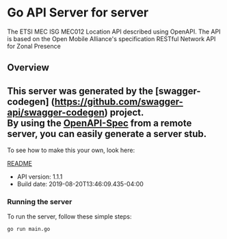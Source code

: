 # Go API Server for server

The ETSI MEC ISG MEC012 Location API described using OpenAPI. The API is based on the Open Mobile Alliance's specification RESTful Network API for Zonal Presence

## Overview
This server was generated by the [swagger-codegen]
(https://github.com/swagger-api/swagger-codegen) project.  
By using the [OpenAPI-Spec](https://github.com/OAI/OpenAPI-Specification) from a remote server, you can easily generate a server stub.  
-

To see how to make this your own, look here:

[README](https://github.com/swagger-api/swagger-codegen/blob/master/README.md)

- API version: 1.1.1
- Build date: 2019-08-20T13:46:09.435-04:00


### Running the server
To run the server, follow these simple steps:

```
go run main.go
```

